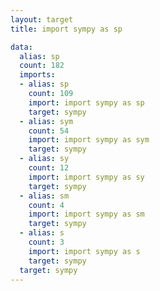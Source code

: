 ```yaml
---
layout: target
title: import sympy as sp

data:
  alias: sp
  count: 182
  imports:
  - alias: sp
    count: 109
    import: import sympy as sp
    target: sympy
  - alias: sym
    count: 54
    import: import sympy as sym
    target: sympy
  - alias: sy
    count: 12
    import: import sympy as sy
    target: sympy
  - alias: sm
    count: 4
    import: import sympy as sm
    target: sympy
  - alias: s
    count: 3
    import: import sympy as s
    target: sympy
  target: sympy
---
```

